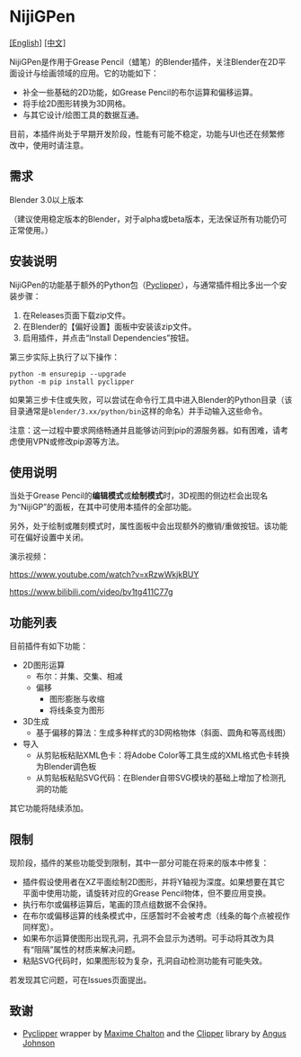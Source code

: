 # NijiGPen

[[English]](README.md) [[中文]](README_zh.md)

NijiGPen是作用于Grease Pencil（蜡笔）的Blender插件，关注Blender在2D平面设计与绘画领域的应用。它的功能如下：

- 补全一些基础的2D功能，如Grease Pencil的布尔运算和偏移运算。
- 将手绘2D图形转换为3D网格。
- 与其它设计/绘图工具的数据互通。

目前，本插件尚处于早期开发阶段，性能有可能不稳定，功能与UI也还在频繁修改中，使用时请注意。

## 需求

Blender 3.0以上版本

（建议使用稳定版本的Blender，对于alpha或beta版本，无法保证所有功能仍可正常使用。）

## 安装说明

NijiGPen的功能基于额外的Python包（[Pyclipper](https://pypi.org/project/pyclipper/)），与通常插件相比多出一个安装步骤：

1. 在Releases页面下载zip文件。
2. 在Blender的【偏好设置】面板中安装该zip文件。
3. 启用插件，并点击“Install Dependencies”按钮。

第三步实际上执行了以下操作：
```
python -m ensurepip --upgrade
python -m pip install pyclipper
```
如果第三步卡住或失败，可以尝试在命令行工具中进入Blender的Python目录（该目录通常是`blender/3.xx/python/bin`这样的命名）并手动输入这些命令。

注意：这一过程中要求网络畅通并且能够访问到pip的源服务器。如有困难，请考虑使用VPN或修改pip源等方法。

## 使用说明

当处于Grease Pencil的**编辑模式**或**绘制模式**时，3D视图的侧边栏会出现名为“NijiGP”的面板，在其中可使用本插件的全部功能。

另外，处于绘制或雕刻模式时，属性面板中会出现额外的撤销/重做按钮。该功能可在偏好设置中关闭。

演示视频：

https://www.youtube.com/watch?v=xRzwWkjkBUY

https://www.bilibili.com/video/bv1tg411C77g

## 功能列表

目前插件有如下功能：

- 2D图形运算
    - 布尔：并集、交集、相减
    - 偏移
        - 图形膨胀与收缩
        - 将线条变为图形
- 3D生成
    - 基于偏移的算法：生成多种样式的3D网格物体（斜面、圆角和等高线图）
- 导入
    - 从剪贴板粘贴XML色卡：将Adobe Color等工具生成的XML格式色卡转换为Blender调色板
    - 从剪贴板粘贴SVG代码：在Blender自带SVG模块的基础上增加了检测孔洞的功能

其它功能将陆续添加。

## 限制

现阶段，插件的某些功能受到限制，其中一部分可能在将来的版本中修复：

- 插件假设使用者在XZ平面绘制2D图形，并将Y轴视为深度。如果想要在其它平面中使用功能，请旋转对应的Grease Pencil物体，但不要应用变换。
- 执行布尔或偏移运算后，笔画的顶点组数据不会保持。
- 在布尔或偏移运算的线条模式中，压感暂时不会被考虑（线条的每个点被视作同样宽）。
- 如果布尔运算使图形出现孔洞，孔洞不会显示为透明。可手动将其改为具有“阻隔”属性的材质来解决问题。
- 粘贴SVG代码时，如果图形较为复杂，孔洞自动检测功能有可能失效。

若发现其它问题，可在Issues页面提出。

## 致谢

- [Pyclipper](https://github.com/fonttools/pyclipper) wrapper by [Maxime Chalton](https://sites.google.com/site/maxelsbackyard/home/pyclipper) and the [Clipper](http://www.angusj.com/delphi/clipper.php) library by [Angus Johnson](http://www.angusj.com/delphi/clipper.php)